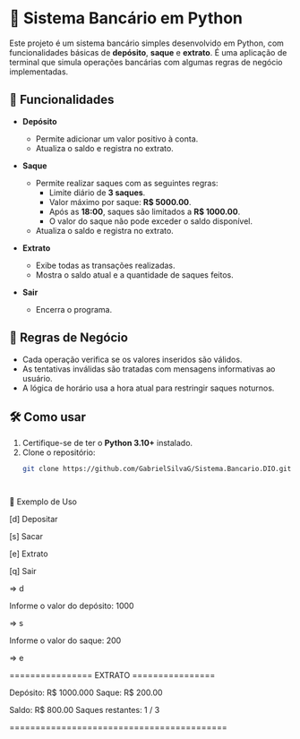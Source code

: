 # 🏦 Sistema Bancário em Python

Este projeto é um sistema bancário simples desenvolvido em Python, com funcionalidades básicas de **depósito**, **saque** e **extrato**. É uma aplicação de terminal que simula operações bancárias com algumas regras de negócio implementadas.

## 🚀 Funcionalidades

- **Depósito**
  - Permite adicionar um valor positivo à conta.
  - Atualiza o saldo e registra no extrato.

- **Saque**
  - Permite realizar saques com as seguintes regras:
    - Limite diário de **3 saques**.
    - Valor máximo por saque: **R$ 5000.00**.
    - Após as **18:00**, saques são limitados a **R$ 1000.00**.
    - O valor do saque não pode exceder o saldo disponível.
  - Atualiza o saldo e registra no extrato.

- **Extrato**
  - Exibe todas as transações realizadas.
  - Mostra o saldo atual e a quantidade de saques feitos.

- **Sair**
  - Encerra o programa.

## 🧠 Regras de Negócio

- Cada operação verifica se os valores inseridos são válidos.
- As tentativas inválidas são tratadas com mensagens informativas ao usuário.
- A lógica de horário usa a hora atual para restringir saques noturnos.

## 🛠️ Como usar

1. Certifique-se de ter o **Python 3.10+** instalado.
2. Clone o repositório:
   ```bash
   git clone https://github.com/GabrielSilvaG/Sistema.Bancario.DIO.git




📝 Exemplo de Uso

[d] Depositar

[s] Sacar

[e] Extrato

[q] Sair

=> d

Informe o valor do depósito: 1000


=> s

Informe o valor do saque: 200


=> e

================ EXTRATO ================

Depósito: R$ 1000.000
Saque: R$ 200.00

Saldo: R$ 800.00
Saques restantes: 1 / 3

==========================================


